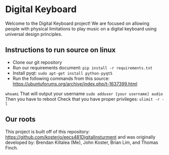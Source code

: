 # Digital Keyboard

Welcome to the Digital Keyboard project! We are focused on allowing people with physical limitations to play music on a digital keyboard using universal design principles.


## Instructions to run source on linux

* Clone our git repository
* Run our requirements document: `pip install -r requirements.txt`
* Install pyqt: `sudo apt-get install python-pyqt5`
* Run the following commands from this source: https://ubuntuforums.org/archive/index.php/t-1637399.html

`whoami`
That will output your username
`sudo adduser [your username] audio`
Then you have to reboot
Check that you have proper privileges:
`ulimit -r -l`


## Our roots

This project is built off of this repository: https://github.com/kosterjo/eecs481DigitalInsturment and was originally developed by:
Brendan Killalea (Me), John Koster, Brian Lim, and Thomas Finch. 

